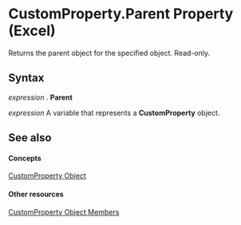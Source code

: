 
# CustomProperty.Parent Property (Excel)

Returns the parent object for the specified object. Read-only.


## Syntax

 _expression_ . **Parent**

 _expression_ A variable that represents a **CustomProperty** object.


## See also


#### Concepts


[CustomProperty Object](df8b58d8-ccfd-00bb-723a-a9c328f0b38b.md)
#### Other resources


[CustomProperty Object Members](a63c6fa9-2a9f-745a-987c-f977bf2c679a.md)
